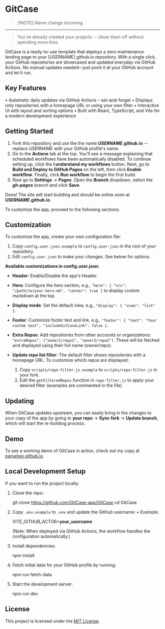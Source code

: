# GitCase

> [!NOTE] Name change incoming

---

> You've already created your projects -- show them off without spending more time.

GitCase is a ready-to-use template that deploys a zero-maintenance landing page to your [USERNAME].github.io repository. With a single click, your GitHub repositories are showcased and updated everyday via GitHub Actions. No manual updates needed—just point it at your GitHub account and let it run.

## Key Features

• Automatic daily updates via GitHub Actions – set-and-forget
• Displays only repositories with a homepage URL or using your own filter
• Interactive UI with layout and sorting options
• Built with React, TypeScript, and Vite for a modern development experience

## Getting Started

1. Fork this repository and use the the name **_USERNAME_.github.io** -- replace USERNAME with your GitHub profile's name.
2. Go to the **Actions** tab at the top. You'll see a message explaining that scheduled workflows have been automatically disabled. To continue setting up, click the **I understand my workflows** button. Next, go to **Build and Deploy to GitHub Pages** on the left, then click **Enable workflow**. Finally, click **Run workflow** to begin the first build.
3. Now go to **Settings** -> **Pages**. Open the **Branch** dropdown, select the **_gh-pages_** branch and click **Save**.

Done! The site will start building and should be online soon at **_USERNAME_.github.io**.

To customize the app, proceed to the following sections.

## Customization

To customize the app, create your own configuration file:

1. Copy `config.user.json.example` to `config.user.json` in the root of your repository.
2. Edit `config.user.json` to make your changes. See below for options.

**Available customizations in config.user.json:**

- **Header**: Enable/Disable the app's Header.
- **Hero**: Configure the hero section, e.g., `"hero": { "src": "/path/to/your-hero.md", "center": true }` to display custom markdown at the top.
- **Display mode**: Set the default view, e.g., `"display": { "view": "list" }`.
- **Footer**: Customize footer text and link, e.g., `"footer": { "text": "Your custom text", "includeGitCaseLink": false }`.
- **Extra Repos**: Add repositories from other accounts or organizations: `"extraRepos": ["owner1/repo1", "owner2/repo2"]`. These will be fetched and displayed using their full name (owner/repo).

- **Update repo list filter**: The default filter shows repositories with a homepage URL. To customize which repos are displayed:

  1. Copy `scripts/repo-filter.js.example` to `scripts/repo-filter.js` in your fork.
  2. Edit the `getFilteredRepos` function in `repo-filter.js` to apply your desired filter (examples are commented in the file).

## Updating

When GitCase updates upstream, you can easily bring in the changes to your copy of the app by going to **your repo** -> **Sync fork** -> **Update branch**, which will start the re-building process.

## Demo

To see a working demo of GitCase in action, check out my copy at [parsehex.github.io](https://parsehex.github.io/).

## Local Development Setup

If you want to run the project locally:

1. Clone the repo:

   git clone <https://github.com/GitCase-app/GitCase>
   cd GitCase

2. Copy `.env.example` to `.env` and update the GitHub username:
   • Example:

   VITE_GITHUB_ACTOR=**your_username**

   (Note: When deployed via GitHub Actions, the workflow handles the configuration automatically.)

3. Install dependencies:

   npm install

4. Fetch initial data for your GitHub profile by running:

   npm run fetch-data

5. Start the development server:

   npm run dev

## License

This project is licensed under the [MIT License](LICENSE).
